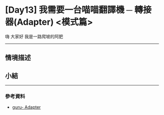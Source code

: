 # [Day13] 我需要一台喵喵翻譯機 ─ 轉接器(Adapter) <模式篇>

嗨 大家好 我是一路爬坡的阿肥

---

## 情境描述

##

##

##

## 小結

---

### 參考資料

-   [guru- Adapter](https://refactoring.guru/design-patterns/adapter)
